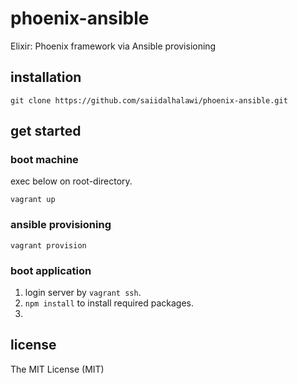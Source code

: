 # phoenix-ansible
Elixir: Phoenix framework via Ansible provisioning

## installation
```
git clone https://github.com/saiidalhalawi/phoenix-ansible.git
```

## get started

### boot machine
exec below on root-directory.
```
vagrant up
```

###  ansible provisioning
```
vagrant provision
```

### boot application
1. login server by ```vagrant ssh```.
2. ```npm install``` to install required packages.
3.


## license
The MIT License (MIT)
